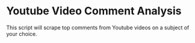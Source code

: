 # Youtube Video Comment Analysis

This script will scrape top comments from Youtube videos on a subject of your choice. 
